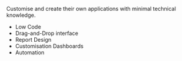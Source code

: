 Customise and create their own applications with minimal technical knowledge. 

- Low Code 
- Drag-and-Drop interface
- Report Design
- Customisation Dashboards
- Automation

